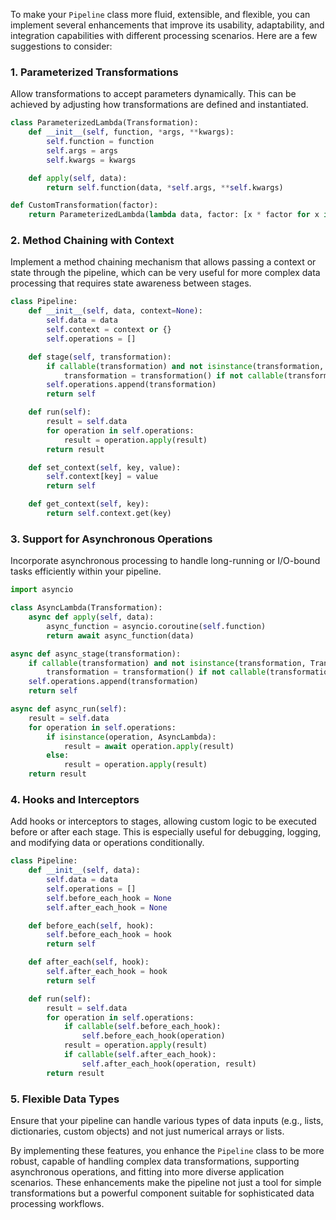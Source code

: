 To make your `Pipeline` class more fluid, extensible, and flexible, you can implement several enhancements that improve its usability, adaptability, and integration capabilities with different processing scenarios. Here are a few suggestions to consider:

### 1. **Parameterized Transformations**

Allow transformations to accept parameters dynamically. This can be achieved by adjusting how transformations are defined and instantiated.

```python
class ParameterizedLambda(Transformation):
    def __init__(self, function, *args, **kwargs):
        self.function = function
        self.args = args
        self.kwargs = kwargs

    def apply(self, data):
        return self.function(data, *self.args, **self.kwargs)

def CustomTransformation(factor):
    return ParameterizedLambda(lambda data, factor: [x * factor for x in data], factor)
```

### 2. **Method Chaining with Context**

Implement a method chaining mechanism that allows passing a context or state through the pipeline, which can be very useful for more complex data processing that requires state awareness between stages.

```python
class Pipeline:
    def __init__(self, data, context=None):
        self.data = data
        self.context = context or {}
        self.operations = []

    def stage(self, transformation):
        if callable(transformation) and not isinstance(transformation, Transformation):
            transformation = transformation() if not callable(transformation()) else Lambda(transformation)
        self.operations.append(transformation)
        return self

    def run(self):
        result = self.data
        for operation in self.operations:
            result = operation.apply(result)
        return result

    def set_context(self, key, value):
        self.context[key] = value
        return self

    def get_context(self, key):
        return self.context.get(key)
```

### 3. **Support for Asynchronous Operations**

Incorporate asynchronous processing to handle long-running or I/O-bound tasks efficiently within your pipeline.

```python
import asyncio

class AsyncLambda(Transformation):
    async def apply(self, data):
        async_function = asyncio.coroutine(self.function)
        return await async_function(data)

async def async_stage(transformation):
    if callable(transformation) and not isinstance(transformation, Transformation):
        transformation = transformation() if not callable(transformation()) else AsyncLambda(transformation)
    self.operations.append(transformation)
    return self

async def async_run(self):
    result = self.data
    for operation in self.operations:
        if isinstance(operation, AsyncLambda):
            result = await operation.apply(result)
        else:
            result = operation.apply(result)
    return result
```

### 4. **Hooks and Interceptors**

Add hooks or interceptors to stages, allowing custom logic to be executed before or after each stage. This is especially useful for debugging, logging, and modifying data or operations conditionally.

```python
class Pipeline:
    def __init__(self, data):
        self.data = data
        self.operations = []
        self.before_each_hook = None
        self.after_each_hook = None

    def before_each(self, hook):
        self.before_each_hook = hook
        return self

    def after_each(self, hook):
        self.after_each_hook = hook
        return self

    def run(self):
        result = self.data
        for operation in self.operations:
            if callable(self.before_each_hook):
                self.before_each_hook(operation)
            result = operation.apply(result)
            if callable(self.after_each_hook):
                self.after_each_hook(operation, result)
        return result
```

### 5. **Flexible Data Types**

Ensure that your pipeline can handle various types of data inputs (e.g., lists, dictionaries, custom objects) and not just numerical arrays or lists.

By implementing these features, you enhance the `Pipeline` class to be more robust, capable of handling complex data transformations, supporting asynchronous operations, and fitting into more diverse application scenarios. These enhancements make the pipeline not just a tool for simple transformations but a powerful component suitable for sophisticated data processing workflows.
